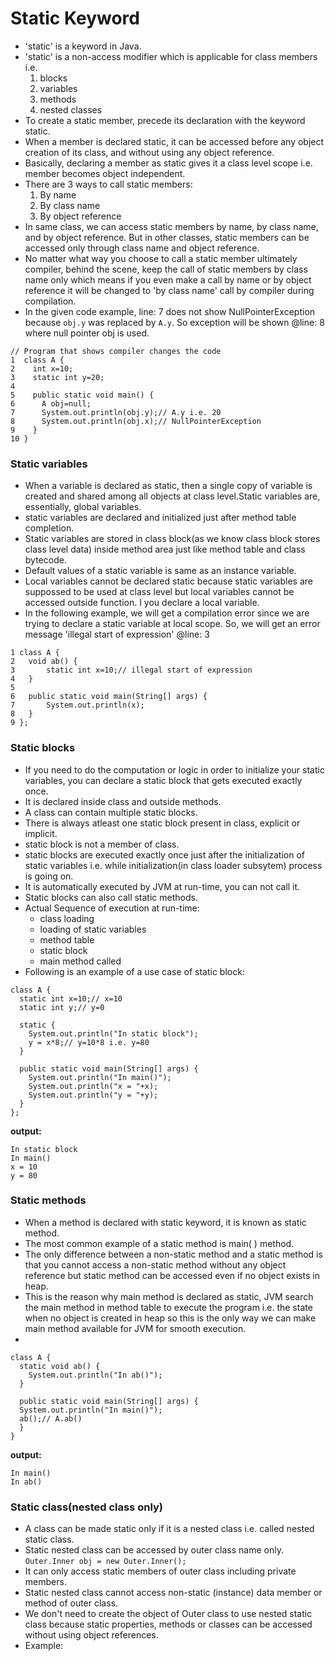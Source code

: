 # Static Keyword
* 'static' is a keyword in Java.
* 'static' is a non-access modifier which is applicable for class members i.e.
  1. blocks
  2. variables
  3. methods
  4. nested classes
* To create a static member, precede its declaration with the keyword static.
* When a member is declared static, it can be accessed before any object creation of its class, and without using any object reference.
* Basically, declaring a member as static gives it a class level scope i.e. member becomes object independent.
* There are 3 ways to call static members:
  1. By name
  2. By class name
  3. By object reference
* In same class, we can access static members by name, by class name, and by object reference. But in other classes, static members can be accessed only through class name and object reference.
* No matter what way you choose to call a static member ultimately compiler, behind the scene, keep the call of static members by class name only which means if you even make a call by name or by object reference it will be changed to 'by class name' call by compiler during compilation.
* In the given code example, line: 7 does not show NullPointerException because `obj.y` was replaced by `A.y`. So exception will be shown @line: 8 where null pointer obj is used.
````
// Program that shows compiler changes the code
1  class A {
2    int x=10;
3    static int y=20;
4   
5    public static void main() {
6      A obj=null;
7      System.out.println(obj.y);// A.y i.e. 20
8      System.out.println(obj.x);// NullPointerException
9    }
10 }
````
### Static variables
* When a variable is declared as static, then a single copy of variable is created and shared among all objects at class level.Static variables are, essentially, global variables.
* static variables are declared and initialized just after method table completion.
* Static variables are stored in class block(as we know class block stores class level data) inside method area just like method table and class bytecode.
* Default values of a static variable is same as an instance variable.
* Local variables cannot be declared static because static variables are suppossed to be used at class level but local variables cannot be accessed outside function. I you declare a local variable.
* In the following example, we will get a compilation error since we are trying to declare a static variable at local scope. So, we will get an error message 'illegal start of expression' @line: 3
````
1 class A {
2 	void ab() {
3 		static int x=10;// illegal start of expression
4 	}
5  
6 	public static void main(String[] args) {
7 		System.out.println(x);
8 	}
9 };
````

### Static blocks
* If you need to do the computation or logic in order to initialize your static variables, you can declare a static block that gets executed exactly once.
* It is declared inside class and outside methods.
* A class can contain multiple static blocks.
* There is always atleast one static block present in class, explicit or implicit.
* static block is not a member of class.
* static blocks are executed exactly once just after the initialization of static variables i.e. while initialization(in class loader subsytem) process is going on.
* It is automatically executed by JVM at run-time, you can not call it.
* Static blocks can also call static methods.
* Actual Sequence of execution at run-time:
  - class loading
  - loading of static variables
  - method table
  - static block
  - main method called
* Following is an example of a use case of static block:
````
class A {
  static int x=10;// x=10
  static int y;// y=0
  
  static {
    System.out.println("In static block");
    y = x*8;// y=10*8 i.e. y=80
  }
  
  public static void main(String[] args) {
    System.out.println("In main()");
    System.out.println("x = "+x);
    System.out.println("y = "+y);
  }
};
````
__output:__
````
In static block
In main()
x = 10
y = 80
````

### Static methods
* When a method is declared with static keyword, it is known as static method.
* The most common example of a static method is main( ) method.
* The only difference between a non-static method and a static method is that you cannot access a non-static method without any object reference but static method can be accessed even if no object exists in heap.
* This is the reason why main method is declared as static, JVM search the main method in method table to execute the program i.e. the state when no object is created in heap so this is the only way we can make main method available for JVM for smooth execution.
* 
````
class A {
  static void ab() {
    System.out.println("In ab()");
  }
  
  public static void main(String[] args) {
  System.out.println("In main()");
  ab();// A.ab()
  }
}
````
__output:__
````
In main()
In ab()
````

### Static class(nested class only)
* A class can be made static only if it is a nested class i.e. called nested static class.
* Static nested class can be accessed by outer class name only.
    `Outer.Inner obj = new Outer.Inner();`
* It can only access static members of outer class including private members.
* Static nested class cannot access non-static (instance) data member or method of outer class.
* We don't need to create the object of Outer class to use nested static class because static properties, methods or classes can be accessed without using object references.
* Example:
````

````

